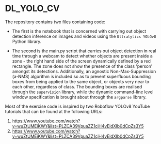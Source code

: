 # DL_YOLO_CV

The repository contains two files containing code:

- The first is the notebook that is concerned with carrying out object detection inference on images and videos using the ```Ultralytics YOLOv8``` Python library.

- The second is the main.py script that carries out object detection in real time through a webcam to detect whether objects are present inside a zone - the right hand side of the screen dynamically defined by a red rectangle. The zone does not show the presence of the class 'person' amongst its detections. Additionally, an agnostic Non-Max-Suppression (a-NMS) algorithm is included so as to prevent superfluous bounding boxes from being applied to the same object, or objects very near to each other, regardless of class. The bounding boxes are realised through the ```supervision``` library, while the dynamic command-line level window specification is brought about through the ```argparse``` library.

Most of the exercise code is inspired by two Roboflow YOLOv8 YouTube tutorials that can be found at the following URLs:
1. https://www.youtube.com/watch?v=wuZtUMEiKWY&list=PLZCA39VpuaZZ1cjH4vEIdXIb0dCpZs3Y5
2. https://www.youtube.com/watch?v=wuZtUMEiKWY&list=PLZCA39VpuaZZ1cjH4vEIdXIb0dCpZs3Y5
